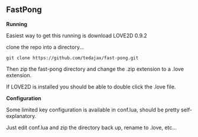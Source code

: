 FastPong
--------

**Running**

Easiest way to get this running is download LOVE2D 0.9.2

clone the repo into a directory...

```
git clone https://github.com/tedajax/fast-pong.git
```

Then zip the fast-pong directory and change the .zip extension to a .love extension.

If LOVE2D is installed you should be able to double click the .love file.

**Configuration**

Some limited key configuration is available in conf.lua, should be pretty self-explanatory.

Just edit conf.lua and zip the directory back up, rename to .love, etc...
